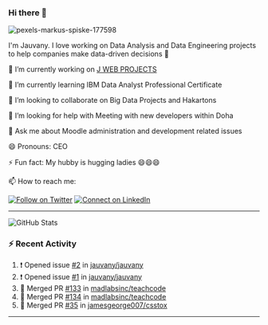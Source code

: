 ### Hi there 👋
<!--![SGS_13](https://user-images.githubusercontent.com/16118635/158059528-3a339348-2a86-4ab7-9da7-f146b695e093.jpg) -->
![pexels-markus-spiske-177598](https://user-images.githubusercontent.com/16118635/158082443-d4acddac-d44c-40eb-88fa-f99d0af1b796.jpg)


I'm Jauvany. I love working on Data Analysis and Data Engineering projects to help companies make data-driven decisions :raised_hands: 

🔭 I’m currently working on [J WEB PROJECTS](http://jwebprojects.com)

🌱 I’m currently learning IBM Data Analyst Professional Certificate

👯 I’m looking to collaborate on Big Data Projects and Hakartons

🤔 I’m looking for help with Meeting with new developers within Doha

💬 Ask me about Moodle administration and development related issues

😄 Pronouns: CEO 

⚡ Fun fact: My hubby is hugging ladies 😄😄😄

📫 How to reach me:

[![Follow on Twitter](https://img.shields.io/badge/--twitter?label=Twitter&logo=Twitter&style=social)](https://twitter.com/akajauvany) [![Connect on LinkedIn](https://img.shields.io/badge/--linkedin?label=LinkedIn&logo=LinkedIn&style=social)](https://www.linkedin.com/in/jauvany)

---
![GitHub Stats](https://github-readme-stats.vercel.app/api?username=jauvany&theme=radical)
### :zap: Recent Activity

<!--START_SECTION:activity-->
1. ❗️ Opened issue [#2](https://github.com/jauvany/jauvany/issues/2) in [jauvany/jauvany](https://github.com/jauvany/jauvany)
2. ❗️ Opened issue [#1](https://github.com/jauvany/jauvany/issues/1) in [jauvany/jauvany](https://github.com/jauvany/jauvany)
3. 🎉 Merged PR [#133](https://github.com/madlabsinc/teachcode/pull/133) in [madlabsinc/teachcode](https://github.com/madlabsinc/teachcode)
4. 🎉 Merged PR [#134](https://github.com/madlabsinc/teachcode/pull/134) in [madlabsinc/teachcode](https://github.com/madlabsinc/teachcode)
5. 🎉 Merged PR [#35](https://github.com/jamesgeorge007/csstox/pull/35) in [jamesgeorge007/csstox](https://github.com/jamesgeorge007/csstox)
<!--END_SECTION:activity-->

---

<!--
**jauvany/jauvany** is a ✨ _special_ ✨ repository because its `README.md` (this file) appears on your GitHub profile.
Here are some ideas to get you started:
- 🌱 I’m currently learning ...
- 👯 I’m looking to collaborate on ...
- 🤔 I’m looking for help with ...
- 💬 Ask me about ...
- 😄 Pronouns: ...
- ⚡ Fun fact: ...
-->
